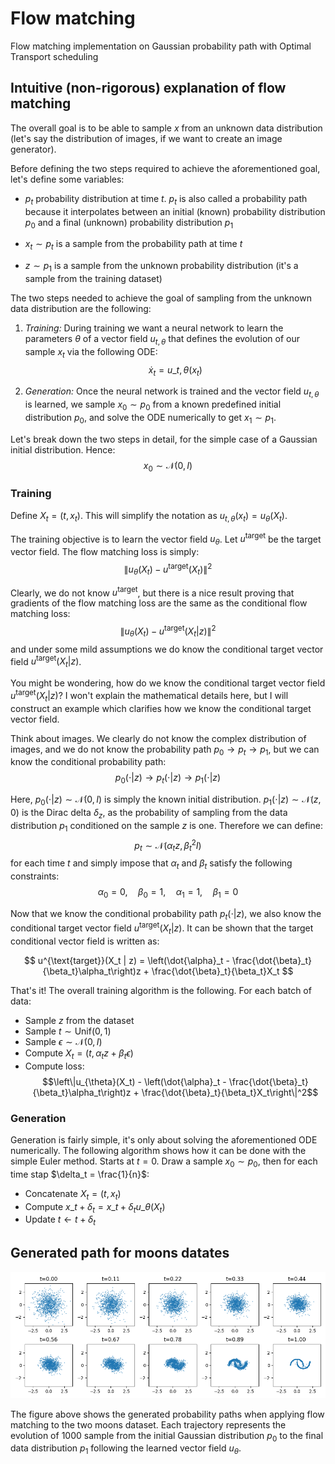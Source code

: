 # Flow matching

Flow matching implementation on Gaussian probability path with Optimal Transport scheduling

## Intuitive (non-rigorous) explanation of flow matching

The overall goal is to be able to sample $x$ from an unknown data distribution (let's say the distribution of images, if we want to create an image generator). 

Before defining the two steps required to achieve the aforementioned goal, let's define some variables:

 - $p_t$ probability distribution at time $t$. $p_t$ is also called a probability path because it interpolates between an initial (known) probability distribution $p_0$ and a final (unknown) probability distribution $p_1$

 - $x_t \sim p_t$ is a sample from the probability path at time $t$

 - $z \sim p_1$ is a sample from the unknown probability distribution (it's a sample from the training dataset)

 The two steps needed to achieve the goal of sampling from the unknown data distribution are the following:

 1. *Training:* During training we want a neural network to learn the parameters $\theta$ of a vector field $u_{t, \theta}$ that defines the evolution of our sample $x_t$ via the following ODE: 
 $$\dot{x}_t = u\_{t, \theta}(x_t)$$

 2. *Generation:* Once the neural network is trained and the vector field $u_{t, \theta}$ is learned, we sample $x_0 \sim p_0$ from a known predefined initial distribution $p_0$, and solve the ODE numerically to get $x_1 \sim p_1$.

Let's break down the two steps in detail, for the simple case of a Gaussian initial distribution. Hence:
$$x_0 \sim \mathcal{N}(0, I)$$

### Training

Define $X_t = (t, x_t)$. This will simplify the notation as $u_{t, \theta}(x_t) = u_{\theta}(X_t)$.

The training objective is to learn the vector field $u_{\theta}$. Let $u^{\text{target}}$ be the target vector field. The flow matching loss is simply:
$$\|u_{\theta}(X_t) - u^{\text{target}}(X_t)\|^2$$

Clearly, we do not know $u^{\text{target}}$, but there is a nice result proving that gradients of the flow matching loss are the same as the conditional flow matching loss:
$$\|u_{\theta}(X_t) - u^{\text{target}}(X_t | z)\|^2$$
and under some mild assumptions we do know the conditional target vector field $u^{\text{target}}(X_t | z)$.

You might be wondering, how do we know the conditional target vector field $u^{\text{target}}(X_t | z)$? I won't explain the mathematical details here, but I will construct an example which clarifies how we know the conditional target vector field.

Think about images. We clearly do not know the complex distribution of images, and we do not know the probability path $p_0 \longrightarrow p_t \longrightarrow p_1$, but we can know the conditional probability path:
$$p_0(\cdot | z) \longrightarrow p_t(\cdot | z) \longrightarrow p_1(\cdot | z)$$

Here, $p_0(\cdot | z) \sim \mathcal{N}(0, I)$ is simply the known initial distribution. $p_1(\cdot | z) \sim \mathcal{N}(z, 0)$ is the Dirac delta $\delta_z$, as the probability of sampling from the data distribution $p_1$ conditioned on the sample $z$ is one. Therefore we can define:
$$p_t \sim \mathcal{N}(\alpha_t z, \beta_t^2 I)$$
for each time $t$ and simply impose that $\alpha_t$ and $\beta_t$ satisfy the following constraints:
$$\alpha_0 = 0, \quad \beta_0 = 1, \quad \alpha_1 = 1, \quad \beta_1 = 0$$

Now that we know the conditional probability path $p_t(\cdot | z)$, we also know the conditional target vector field $u^{\text{target}}(X_t | z)$. It can be shown that the target conditional vector field is written as:

$$
u^{\text{target}}(X_t | z) = \left(\dot{\alpha}_t - \frac{\dot{\beta}_t}{\beta_t}\alpha_t\right)z + \frac{\dot{\beta}_t}{\beta_t}X_t 
$$

That's it! The overall training algorithm is the following. For each batch of data:

 - Sample $z$ from the dataset
 - Sample $t \sim \text{Unif}(0, 1)$
 - Sample $\epsilon \sim \mathcal{N}(0, I)$
 - Compute $X_t = (t, \alpha_t z + \beta_t \epsilon)$
 - Compute loss: 
   $$\left\|u_{\theta}(X_t) - \left(\dot{\alpha}_t - \frac{\dot{\beta}_t}{\beta_t}\alpha_t\right)z + \frac{\dot{\beta}_t}{\beta_t}X_t\right\|^2$$

### Generation

Generation is fairly simple, it's only about solving the aforementioned ODE numerically. The following algorithm shows how it can be done with the simple Euler method. Starts at $t = 0$. Draw a sample $x_0 \sim p_0$, then for each time stap $\delta_t = \frac{1}{n}$:

 - Concatenate $X_t = (t, x_t)$
 - Compute $x\_{t + \delta_t} = x\_t + \delta_t u\_{\theta}(X_t)$
 - Update $t \leftarrow t + \delta_t$

## Generated path for moons datates

![Generated paths for moons dataset](generated/moons/moons_20250911062847_path.png)

The figure above shows the generated probability paths when applying flow matching to the two moons dataset. Each trajectory represents the evolution of 1000 sample from the initial Gaussian distribution $p_0$ to the final data distribution $p_1$ following the learned vector field $u_{\theta}$.